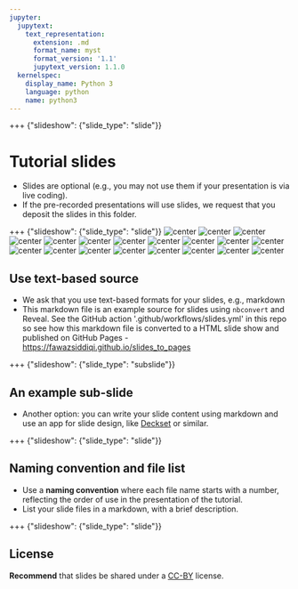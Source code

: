 ```yaml
---
jupyter:
  jupytext:
    text_representation:
      extension: .md
      format_name: myst
      format_version: '1.1'
      jupytext_version: 1.1.0
  kernelspec:
    display_name: Python 3
    language: python
    name: python3
---
```


+++ {"slideshow": {"slide_type": "slide"}}

# Tutorial slides

- Slides are optional (e.g., you may not use them if your presentation is via live coding).
- If the pre-recorded presentations will use slides, we request that you deposit the slides in this folder.

+++ {"slideshow": {"slide_type": "slide"}}
![center](https://github.com/HuzaifahSaleem/Journey-To-Data-and-AI/blob/master/images/slide_images/Slide1.png)
![center](https://github.com/HuzaifahSaleem/Journey-To-Data-and-AI/blob/master/images/slide_images/Slide2.png)
![center](https://github.com/HuzaifahSaleem/Journey-To-Data-and-AI/blob/master/images/slide_images/Slide3.png)
![center](https://github.com/HuzaifahSaleem/Journey-To-Data-and-AI/blob/master/images/slide_images/Slide4.png)
![center](https://github.com/HuzaifahSaleem/Journey-To-Data-and-AI/blob/master/images/slide_images/Slide5.png)
![center](https://github.com/HuzaifahSaleem/Journey-To-Data-and-AI/blob/master/images/slide_images/Slide6.png)
![center](https://github.com/HuzaifahSaleem/Journey-To-Data-and-AI/blob/master/images/slide_images/Slide7.png)
![center](https://github.com/HuzaifahSaleem/Journey-To-Data-and-AI/blob/master/images/slide_images/Slide8.png)
![center](https://github.com/HuzaifahSaleem/Journey-To-Data-and-AI/blob/master/images/slide_images/Slide9.png)
![center](https://github.com/HuzaifahSaleem/Journey-To-Data-and-AI/blob/master/images/slide_images/Slide10.png)
![center](https://github.com/HuzaifahSaleem/Journey-To-Data-and-AI/blob/master/images/slide_images/Slide11.png)
![center](https://github.com/HuzaifahSaleem/Journey-To-Data-and-AI/blob/master/images/slide_images/Slide12.png)
![center](https://github.com/HuzaifahSaleem/Journey-To-Data-and-AI/blob/master/images/slide_images/Slide13.png)
![center](https://github.com/HuzaifahSaleem/Journey-To-Data-and-AI/blob/master/images/slide_images/Slide14.png)
![center](https://github.com/HuzaifahSaleem/Journey-To-Data-and-AI/blob/master/images/slide_images/Slide15.png)
![center](https://github.com/HuzaifahSaleem/Journey-To-Data-and-AI/blob/master/images/slide_images/Slide16.png)
![center](https://github.com/HuzaifahSaleem/Journey-To-Data-and-AI/blob/master/images/slide_images/Slide17.png)
![center](https://github.com/HuzaifahSaleem/Journey-To-Data-and-AI/blob/master/images/slide_images/Slide18.png)
![center](https://github.com/HuzaifahSaleem/Journey-To-Data-and-AI/blob/master/images/slide_images/Slide19.png)

## Use text-based source

- We ask that you use text-based formats for your slides, e.g., markdown 
- This markdown file is an example source for slides using `nbconvert` and Reveal. See the GitHub action '.github/workflows/slides.yml' in this repo so see how this markdown file is converted to a HTML slide show and published on GitHub Pages - https://fawazsiddiqi.github.io/slides_to_pages

+++ {"slideshow": {"slide_type": "subslide"}}

## An example sub-slide

- Another option: you can write your slide content using markdown and use an app for slide design, like [Deckset](https://www.deckset.com) or similar.

+++ {"slideshow": {"slide_type": "slide"}}

## Naming convention and file list

- Use a **naming convention** where each file name starts with a number, reflecting the order of use in the presentation of the tutorial.
- List your slide files in a markdown, with a brief description.


+++ {"slideshow": {"slide_type": "slide"}}
## License

**Recommend** that slides be shared under a [CC-BY](https://creativecommons.org/licenses/by/4.0/) license.
